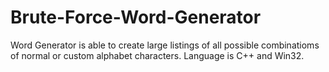 # Brute-Force-Word-Generator
Word Generator is able to create large listings of all possible combinatioms of normal or custom alphabet characters. Language is C++ and Win32.

